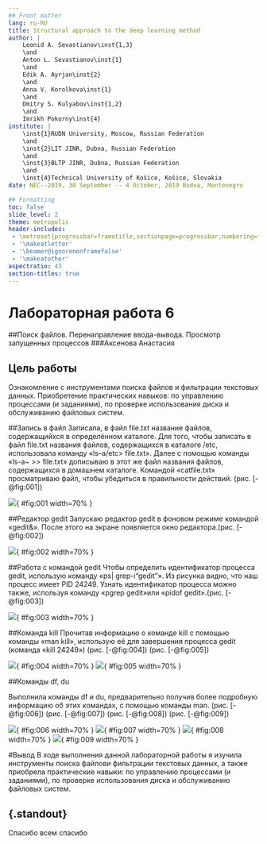 ```yaml
---
## Front matter
lang: ru-RU
title: Structural approach to the deep learning method
author: |
	Leonid A. Sevastianov\inst{1,3}
	\and
	Anton L. Sevastianov\inst{1}
	\and
	Edik A. Ayrjan\inst{2}
	\and
	Anna V. Korolkova\inst{1}
	\and
	Dmitry S. Kulyabov\inst{1,2}
	\and
	Imrikh Pokorny\inst{4}
institute: |
	\inst{1}RUDN University, Moscow, Russian Federation
	\and
	\inst{2}LIT JINR, Dubna, Russian Federation
	\and
	\inst{3}BLTP JINR, Dubna, Russian Federation
	\and
	\inst{4}Technical University of Košice, Košice, Slovakia
date: NEC--2019, 30 September -- 4 October, 2019 Budva, Montenegro

## Formatting
toc: false
slide_level: 2
theme: metropolis
header-includes: 
 - \metroset{progressbar=frametitle,sectionpage=progressbar,numbering=fraction}
 - '\makeatletter'
 - '\beamer@ignorenonframefalse'
 - '\makeatother'
aspectratio: 43
section-titles: true
---
```


# Лабораторная работа 6
##Поиск файлов. Перенаправление ввода-вывода. Просмотр запущенных процессов
###Аксенова Анастасия

## Цель работы

Ознакомление с инструментами поиска файлов и фильтрации текстовых данных.
Приобретение практических навыков: по управлению процессами (и заданиями), по
проверке использования диска и обслуживанию файловых систем.

##Запись в файл
Записала, в файл file.txt название файлов, содержащийхся в определённом каталоге. Для того, чтобы записать в файл file.txt названия файлов, содержащихся в каталоге /etc, использовала команду «ls–a/etc> file.txt». Далее с помощью команды «ls-a~ >> file.txt» дописываю в этот же файл названия файлов, содержащихся в домашнем каталоге. Командой «catfile.txt» просматриваю файл, чтобы убедиться в правильности действий. (рис. [-@fig:001])

![](61.jpg){ #fig:001 width=70% }

##Редактор gedit
Запускаю редактор gedit в фоновом режиме командой «gedit&». После этого на экране появляется окно редактора.(рис. [-@fig:002])

![](612.jpg){ #fig:002 width=70% }

##Работа с командой gedit
Чтобы определить идентификатор процесса gedit, использую команду «ps| grep-i“gedit”». Из рисунка видно, что наш процесс имеет PID 24249. Узнать идентификатор процесса можно также, используя команду «pgrep gedit»или «pidof gedit».(рис. [-@fig:003])

![](613.jpg){ #fig:003 width=70% }

##Команда kill
Прочитав информацию о команде kill с помощью команды «man kill», использую её для завершения процесса gedit (команда «kill 24249») (рис. [-@fig:004]) (рис. [-@fig:005]) 


![](614.jpg){ #fig:004 width=70% }
![](615.jpg){ #fig:005 width=70% }

##Команды df, du

Выполнила команды df и du, предварительно получив более подробную информацию об этих командах, с помощью команды man. (рис. [-@fig:006]) (рис. [-@fig:007]) (рис. [-@fig:008]) (рис. [-@fig:009]) 

![](616.jpg){ #fig:006 width=70% }
![](617.jpg){ #fig:007 width=70% }
![](618.jpg){ #fig:008 width=70% }
![](619.jpg){ #fig:009 width=70% }

#Вывод
В ходе выполнения данной лабораторной работы я изучила инструменты поиска файлови фильтрации текстовых данных, а также приобрела практические навыки: по управлению процессами (и заданиями), по проверке использования диска и обслуживанию файловых систем.


## {.standout}

Спасибо всем спасибо
